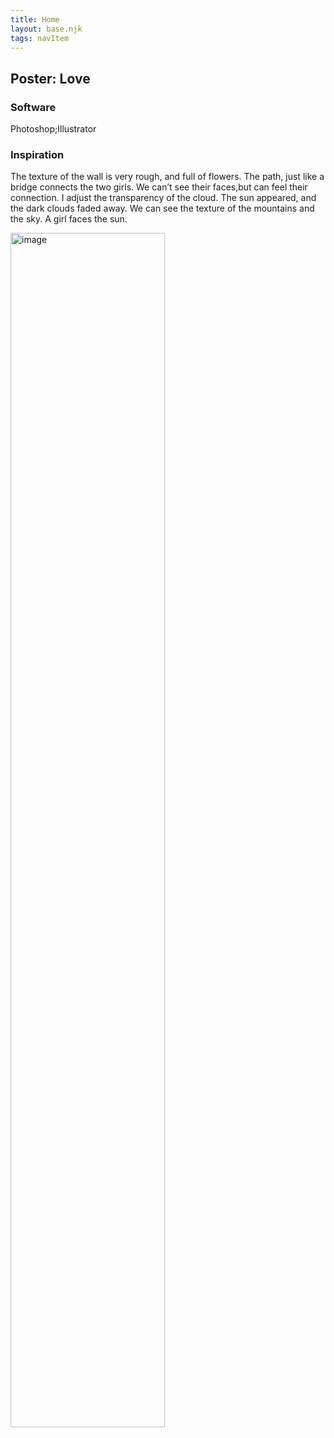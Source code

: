 ```yaml
---
title: Home
layout: base.njk
tags: navItem
---
```


  <div class="detailpage">   
 <div class="description"> 
    <h2 class="dptitle">Poster: Love</h2>  
   <h3 class="projectdetail">Software</h3>
   <p class="dpword">Photoshop;Illustrator</p>
  <h3 class="projectdetail">Inspiration</h3>
   <p class="dpword"> The texture of the wall is very rough, and full of flowers. The path, just like a bridge connects the two girls. We can’t see their faces,but can feel their connection. I adjust the transparency of the cloud. The sun appeared, and the dark clouds faded away. We can see the texture of the mountains and the sky. A girl faces the sun. </p>
 </div>  
   <div class="dpimages-width"> 
   <img src="/images/girl-poster.jpg"  class="dp" alt="image" style="width:70%"></div>
    </div>
